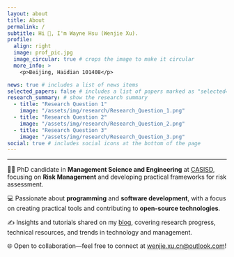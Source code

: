 ```yaml
---
layout: about
title: About
permalink: /
subtitle: Hi 👋, I'm Wayne Hsu (Wenjie Xu).
profile:
  align: right
  image: prof_pic.jpg
  image_circular: true # crops the image to make it circular
  more_info: >
    <p>Beijing, Haidian 101408</p>

news: true # includes a list of news items
selected_papers: false # includes a list of papers marked as "selected={true}"
research_summary: # show the research summary
  - title: "Research Question 1"
    image: "/assets/img/research/Research_Question_1.png"
  - title: "Research Question 2"
    image: "/assets/img/research/Research_Question_2.png"
  - title: "Research Question 3"
    image: "/assets/img/research/Research_Question_3.png"
social: true # includes social icons at the bottom of the page
---
```


---

<!--my introduction start-->

👨‍🎓 PhD candidate in **Management Science and Engineering** at [CASISD](http://www.casisd.cn/), focusing on **Risk Management** and developing practical frameworks for risk assessment.

💻 Passionate about **programming** and **software development**, with a focus on creating practical tools and contributing to **open-source technologies**.

✍️ Insights and tutorials shared on my [blog](https://waynehsucn.github.io/blog/), covering research progress, technical resources, and trends in technology and management.

🌐 Open to collaboration—feel free to connect at [wenjie.xu.cn@outlook.com](mailto:wenjie.xu.cn@outlook.com)!
